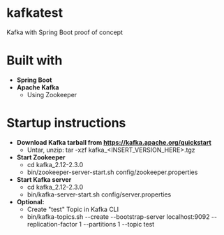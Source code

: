 # kafkatest

Kafka with Spring Boot proof of concept

# Built with
- **Spring Boot**
- **Apache Kafka**
  - Using Zookeeper
  
# Startup instructions
- **Download Kafka tarball from https://kafka.apache.org/quickstart**
  - Untar, unzip: tar -xzf kafka_<INSERT_VERSION_HERE>.tgz
- **Start Zookeeper**
  - cd kafka_2.12-2.3.0
  - bin/zookeeper-server-start.sh config/zookeeper.properties
- **Start Kafka server**
  - cd kafka_2.12-2.3.0
  - bin/kafka-server-start.sh config/server.properties
- **Optional:** 
  - Create "test" Topic in Kafka CLI
  - bin/kafka-topics.sh --create --bootstrap-server localhost:9092 --replication-factor 1 --partitions 1 --topic test
 
  
   
